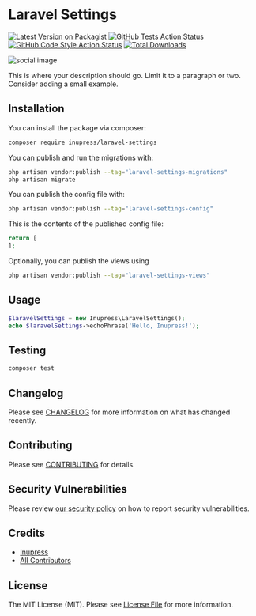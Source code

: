 # Laravel Settings

[![Latest Version on Packagist](https://img.shields.io/packagist/v/inupress/laravel-settings.svg?style=flat-square)](https://packagist.org/packages/inupress/laravel-settings)
[![GitHub Tests Action Status](https://img.shields.io/github/actions/workflow/status/inupress/laravel-settings/run-tests.yml?branch=main&label=tests&style=flat-square)](https://github.com/inupress/laravel-settings/actions?query=workflow%3Arun-tests+branch%3Amain)
[![GitHub Code Style Action Status](https://img.shields.io/github/actions/workflow/status/inupress/laravel-settings/fix-php-code-style-issues.yml?branch=main&label=code%20style&style=flat-square)](https://github.com/inupress/laravel-settings/actions?query=workflow%3A"Fix+PHP+code+style+issues"+branch%3Amain)
[![Total Downloads](https://img.shields.io/packagist/dt/inupress/laravel-settings.svg?style=flat-square)](https://packagist.org/packages/inupress/laravel-settings)

![social image](https://banners.beyondco.de/Laravel%20Settings.png?theme=light&packageManager=composer+require&packageName=inupress%2Flaravel-settings&pattern=charlieBrown&style=style_1&description=Store+Laravel+application+settings&md=1&showWatermark=0&fontSize=100px&images=adjustments)

This is where your description should go. Limit it to a paragraph or two. Consider adding a small example.

## Installation

You can install the package via composer:

```bash
composer require inupress/laravel-settings
```

You can publish and run the migrations with:

```bash
php artisan vendor:publish --tag="laravel-settings-migrations"
php artisan migrate
```

You can publish the config file with:

```bash
php artisan vendor:publish --tag="laravel-settings-config"
```

This is the contents of the published config file:

```php
return [
];
```

Optionally, you can publish the views using

```bash
php artisan vendor:publish --tag="laravel-settings-views"
```

## Usage

```php
$laravelSettings = new Inupress\LaravelSettings();
echo $laravelSettings->echoPhrase('Hello, Inupress!');
```

## Testing

```bash
composer test
```

## Changelog

Please see [CHANGELOG](CHANGELOG.md) for more information on what has changed recently.

## Contributing

Please see [CONTRIBUTING](CONTRIBUTING.md) for details.

## Security Vulnerabilities

Please review [our security policy](../../security/policy) on how to report security vulnerabilities.

## Credits

- [Inupress](https://github.com/inupress)
- [All Contributors](../../contributors)

## License

The MIT License (MIT). Please see [License File](LICENSE.md) for more information.
